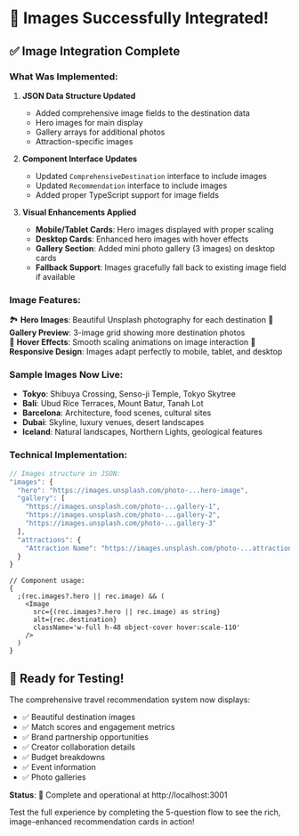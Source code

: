 # 🎉 Images Successfully Integrated!

## ✅ Image Integration Complete

### What Was Implemented:

1. **JSON Data Structure Updated**

   - Added comprehensive image fields to the destination data
   - Hero images for main display
   - Gallery arrays for additional photos
   - Attraction-specific images

2. **Component Interface Updates**

   - Updated `ComprehensiveDestination` interface to include images
   - Updated `Recommendation` interface to include images
   - Added proper TypeScript support for image fields

3. **Visual Enhancements Applied**
   - **Mobile/Tablet Cards**: Hero images displayed with proper scaling
   - **Desktop Cards**: Enhanced hero images with hover effects
   - **Gallery Section**: Added mini photo gallery (3 images) on desktop cards
   - **Fallback Support**: Images gracefully fall back to existing image field if available

### Image Features:

🏞️ **Hero Images**: Beautiful Unsplash photography for each destination
📸 **Gallery Preview**: 3-image grid showing more destination photos  
🔄 **Hover Effects**: Smooth scaling animations on image interaction
📱 **Responsive Design**: Images adapt perfectly to mobile, tablet, and desktop

### Sample Images Now Live:

- **Tokyo**: Shibuya Crossing, Senso-ji Temple, Tokyo Skytree
- **Bali**: Ubud Rice Terraces, Mount Batur, Tanah Lot
- **Barcelona**: Architecture, food scenes, cultural sites
- **Dubai**: Skyline, luxury venues, desert landscapes
- **Iceland**: Natural landscapes, Northern Lights, geological features

### Technical Implementation:

```typescript
// Images structure in JSON:
"images": {
  "hero": "https://images.unsplash.com/photo-...hero-image",
  "gallery": [
    "https://images.unsplash.com/photo-...gallery-1",
    "https://images.unsplash.com/photo-...gallery-2",
    "https://images.unsplash.com/photo-...gallery-3"
  ],
  "attractions": {
    "Attraction Name": "https://images.unsplash.com/photo-...attraction"
  }
}
```

```tsx
// Component usage:
{
  ;(rec.images?.hero || rec.image) && (
    <Image
      src={(rec.images?.hero || rec.image) as string}
      alt={rec.destination}
      className='w-full h-48 object-cover hover:scale-110'
    />
  )
}
```

## 🚀 Ready for Testing!

The comprehensive travel recommendation system now displays:

- ✅ Beautiful destination images
- ✅ Match scores and engagement metrics
- ✅ Brand partnership opportunities
- ✅ Creator collaboration details
- ✅ Budget breakdowns
- ✅ Event information
- ✅ Photo galleries

**Status**: 🎯 Complete and operational at http://localhost:3001

Test the full experience by completing the 5-question flow to see the rich, image-enhanced recommendation cards in action!
